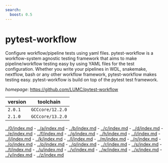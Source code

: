 ```yaml
---
search:
  boost: 0.5
---
```

# pytest-workflow

Configure workflow/pipeline tests using yaml files.  pytest-workflow is a workflow-system agnostic testing framework that aims to make pipeline/workflow testing easy by using YAML files for the test configuration. Whether you write your pipelines in WDL, snakemake, nextflow, bash or any other workflow framework, pytest-workflow makes testing easy. pytest-workflow is build on top of the pytest test framework.

*homepage*: <https://github.com/LUMC/pytest-workflow>

version | toolchain
--------|----------
``2.0.1`` | ``GCCcore/12.2.0``
``2.1.0`` | ``GCCcore/13.2.0``

[../0/index.md](0) - [../a/index.md](a) - [../b/index.md](b) - [../c/index.md](c) - [../d/index.md](d) - [../e/index.md](e) - [../f/index.md](f) - [../g/index.md](g) - [../h/index.md](h) - [../i/index.md](i) - [../j/index.md](j) - [../k/index.md](k) - [../l/index.md](l) - [../m/index.md](m) - [../n/index.md](n) - [../o/index.md](o) - [../p/index.md](p) - [../q/index.md](q) - [../r/index.md](r) - [../s/index.md](s) - [../t/index.md](t) - [../u/index.md](u) - [../v/index.md](v) - [../w/index.md](w) - [../x/index.md](x) - [../y/index.md](y) - [../z/index.md](z)


